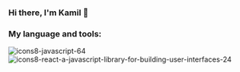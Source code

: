 ### Hi there, I'm Kamil 👋

### My language and tools:
![icons8-javascript-64](https://github.com/Kyorugi/Kyorugi/assets/112585563/27dc0024-75a9-4130-b955-33e5b9b92d7a)
![icons8-react-a-javascript-library-for-building-user-interfaces-24](https://github.com/Kyorugi/Kyorugi/assets/112585563/7184884e-f9f8-4ee9-b58f-c3363a4af4f1)









<!--
**Kyorugi/Kyorugi** is a ✨ _special_ ✨ repository because its `README.md` (this file) appears on your GitHub profile.

Here are some ideas to get you started:

- 🔭 I’m currently working on ...
- 🌱 I’m currently learning ...
- 👯 I’m looking to collaborate on ...
- 🤔 I’m looking for help with ...
- 💬 Ask me about ...![icons8-javascript](https://github.com/Kyorugi/Kyorugi/assets/112585563/b434c0db-51e2-4fc0-8d2b-1580020bc8d2)<svg xmlns="http://www.w3.org/2000/svg"  viewBox="0 0 64 64" width="64px" height="64px"><linearGradient id="LQd3PK_1N6yKkSdj1YnVda" x1="31.937" x2="31.937" y1="61" y2="7.125" gradientTransform="matrix(1 0 0 -1 0 66)" gradientUnits="userSpaceOnUse"><stop offset="0" stop-color="#1a6dff"/><stop offset="1" stop-color="#c822ff"/></linearGradient><path fill="url(#LQd3PK_1N6yKkSdj1YnVda)" d="M31.875,58.875c-0.092,0-0.183-0.013-0.271-0.037l-18.625-5.25 c-0.398-0.113-0.687-0.46-0.725-0.872L8.004,6.091c-0.025-0.28,0.068-0.558,0.258-0.765C8.451,5.118,8.719,5,9,5h45.875 c0.28,0,0.547,0.117,0.736,0.324c0.189,0.206,0.284,0.482,0.26,0.762l-4,46.625c-0.035,0.416-0.327,0.767-0.729,0.878l-19,5.25 C32.054,58.863,31.965,58.875,31.875,58.875z M14.184,51.85l17.694,4.987l18.061-4.99L53.785,7H10.096L14.184,51.85z"/><linearGradient id="LQd3PK_1N6yKkSdj1YnVdb" x1="41.5" x2="41.5" y1="56" y2="12" gradientTransform="matrix(1 0 0 -1 0 66)" gradientUnits="userSpaceOnUse"><stop offset="0" stop-color="#6dc7ff"/><stop offset="1" stop-color="#e6abff"/></linearGradient><path fill="url(#LQd3PK_1N6yKkSdj1YnVdb)" d="M32,10v44l15.25-4L51,10H32z M47.375,28.625l-1.125,14.75L33.75,46.5v-5.25l9-2.5l0.125-4.375l-9.25,1.375V16H48.25l-0.375,5.375L38.25,21.5v8.125 L47.375,28.625z"/><linearGradient id="LQd3PK_1N6yKkSdj1YnVdc" x1="23.313" x2="23.313" y1="50" y2="19.375" gradientTransform="matrix(1 0 0 -1 0 66)" gradientUnits="userSpaceOnUse"><stop offset="0" stop-color="#6dc7ff"/><stop offset="1" stop-color="#e6abff"/></linearGradient><polygon fill="url(#LQd3PK_1N6yKkSdj1YnVdc)" points="16.625,42.875 16.625,37.375 25.625,39.875 25.625,16 30,16 30,46.625"/></svg>

- 📫 How to reach me: ...
- 😄 Pronouns: ...
- ⚡ Fun fact: ...
-->
